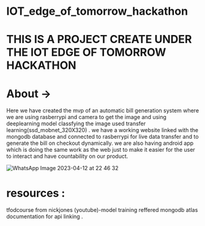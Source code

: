 # IOT_edge_of_tomorrow_hackathon
# THIS IS A PROJECT CREATE UNDER THE IOT EDGE OF TOMORROW HACKATHON
# About -> 
Here we have created the mvp of an automatic bill generation system where we are using rasberrypi and camera to get the image and
using deeplearning model classfying the image used transfer learning(ssd_mobnet_320X320) .
we have a working website linked with the mongodb database and connected to rasberrypi for live data transfer and to generate the bill on checkout 
dynamically.
we are also having android app which is doing the same work as the web just to make it easier for the user to interact and have countability on our product.

![WhatsApp Image 2023-04-12 at 22 46 32](https://user-images.githubusercontent.com/104356974/232262187-a2531802-d879-4571-b38f-dc610e66f381.jpg)
# resources :
tfodcourse from nickjones (youtube)-model training
reffered mongodb atlas documentation for api linking .
